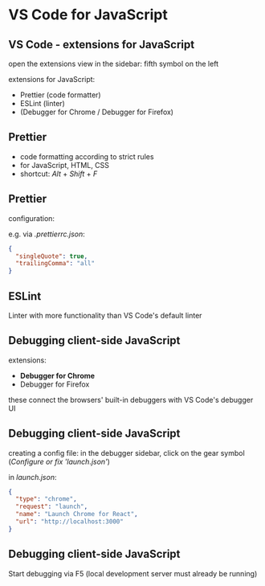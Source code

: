 # VS Code for JavaScript

## VS Code - extensions for JavaScript

open the extensions view in the sidebar: fifth symbol on the left

extensions for JavaScript:

- Prettier (code formatter)
- ESLint (linter)
- (Debugger for Chrome / Debugger for Firefox)

## Prettier

- code formatting according to strict rules
- for JavaScript, HTML, CSS
- shortcut: _Alt_ + _Shift_ + _F_

## Prettier

configuration:

e.g. via _.prettierrc.json_:

```json
{
  "singleQuote": true,
  "trailingComma": "all"
}
```

## ESLint

Linter with more functionality than VS Code's default linter

## Debugging client-side JavaScript

extensions:

- **Debugger for Chrome**
- Debugger for Firefox

these connect the browsers' built-in debuggers with VS Code's debugger UI

## Debugging client-side JavaScript

creating a config file: in the debugger sidebar, click on the gear symbol (_Configure or fix 'launch.json'_)

in _launch.json_:

```json
{
  "type": "chrome",
  "request": "launch",
  "name": "Launch Chrome for React",
  "url": "http://localhost:3000"
}
```

## Debugging client-side JavaScript

Start debugging via F5 (local development server must already be running)

